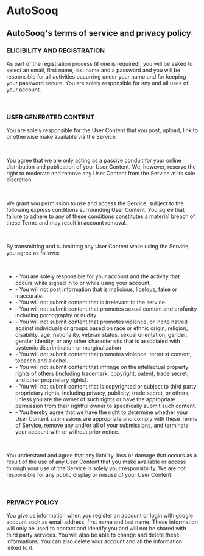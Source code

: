 # AutoSooq
<h2>AutoSooq's terms of service and privacy policy</h2>


<h3>ELIGIBILITY AND REGISTRATION</h3>
<p>As part of the registration process (if one is required), you will be asked to select an email, first name, last name and a password and you will be responsible for all activities occurring under your name and for keeping your password secure. You are solely responsible for any and all uses of your account.</p></br>

<h3>USER GENERATED CONTENT</h3>
<p>You are solely responsible for the User Content that you post, upload, link to or otherwise make available via the Service.</p></br>

<p>You agree that we are only acting as a passive conduit for your online distribution and publication of your User Content. We, however, reserve the right to moderate and remove any User Content from the Service at its sole discretion.</p></br>

<p>We grant you permission to use and access the Service, subject to the following express conditions surrounding User Content. You agree that failure to adhere to any of these conditions constitutes a material breach of these Terms and may result in account removal.</p></br>

<p>By transmitting and submitting any User Content while using the Service, you agree as follows:</p></br>

<ul>
<li>- You are solely responsible for your account and the activity that occurs while signed in to or while using your account.</li>
<li>- You will not post information that is malicious, libelous, false or inaccurate.</li>
<li>- You will not submit content that is irrelevant to the service.</li>
<li>- You will not submit content that promotes sexual content and profanity including pornography or nudity</li>
<li>- You will not submit content that promotes violence, or incite hatred against individuals or groups based on race or ethnic origin, religion, disability, age, nationality, veteran status, sexual orientation, gender, gender identity, or any other characteristic that is associated with systemic discrimination or marginalization</li>
<li>- You will not submit content that promotes violence, terrorist content, tobacco and alcohol.</li>
<li>- You will not submit content that infringe on the intellectual property rights of others (including trademark, copyright, patent, trade secret, and other proprietary rights).</li>
<li>- You will not submit content that is copyrighted or subject to third party proprietary rights, including privacy, publicity, trade secret, or others, unless you are the owner of such rights or have the appropriate permission from their rightful owner to specifically submit such content.</li>
<li>- You hereby agree that we have the right to determine whether your User Content submissions are appropriate and comply with these Terms of Service, remove any and/or all of your submissions, and terminate your account with or without prior notice.</li>
</ul></br>
<p>You understand and agree that any liability, loss or damage that occurs as a result of the use of any User Content that you make available or access through your use of the Service is solely your responsibility. We are not responsible for any public display or misuse of your User Content.</p></br>

<h3>PRIVACY POLICY</h3>

<p>You give us information when you register an account or login with google account such as email address, first name and last name. These information will only be used to contact and identify you and will not be shared with third party services.
You will also be able to change and delete these informations. You can also delete your account and all the information linked to it.</p></p>

